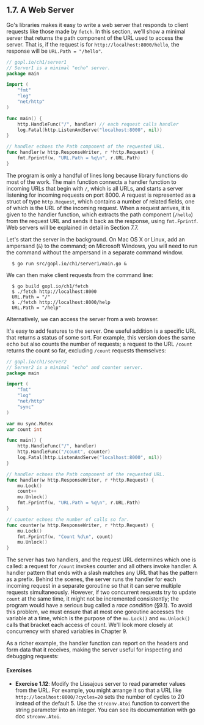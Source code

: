 ## 1.7. A Web Server

Go's libraries makes it easy to write a web server that responds to client requests like those made by `fetch`. In this section, we'll show a minimal server that returns the path component of the URL used to access the server. That is, if the request is for `http://localhost:8000/hello`, the response will be `URL.Path = "/hello"`.
```go
// gopl.io/ch1/server1
// Server1 is a minimal "echo" server.
package main

import (
	"fmt"
	"log"
	"net/http"
)

func main() {
	http.HandleFunc("/", handler) // each request calls handler
	log.Fatal(http.ListenAndServe("localhost:8000", nil))
}

// handler echoes the Path component of the requested URL.
func handler(w http.ResponseWriter, r *http.Request) {
	fmt.Fprintf(w, "URL.Path = %q\n", r.URL.Path)
}
```

The program is only a handful of lines long because library functions do most of the work. The main function connects a handler function to incoming URLs that begin with `/`, which is all URLs, and starts a server listening for incoming requests on port 8000. A request is represented as a struct of type `http.Request`, which contains a number of related fields, one of which is the URL of the incoming request. When a request arrives, it is given to the handler function, which extracts the path component (`/hello`) from the request URL and sends it back as the response, using `fmt.Fprintf`. Web servers will be explained in detail in Section 7.7.  

Let's start the server in the background. On Mac OS X or Linux, add an ampersand (`&`) to the command; on Microsoft Windows, you will need to run the command without the ampersand in a separate command window.  
```
  $ go run src/gopl.io/ch1/server1/main.go &
```

We can then make client requests from the command line:
```
  $ go build gopl.io/ch1/fetch
  $ ./fetch http://localhost:8000
  URL.Path = "/"
  $ ./fetch http://localhost:8000/help
  URL.Path = "/help"
```

Alternatively, we can access the server from a web browser.

It's easy to add features to the server. One useful addition is a specific URL that returns a status of some sort. For example, this version does the same echo but also counts the number of requests; a request to the URL `/count` returns the count so far, excluding `/count` requests themselves:
```go
// gopl.io/ch1/server2
// Server2 is a minimal "echo" and counter server.
package main

import (
	"fmt"
	"log"
	"net/http"
	"sync"
)

var mu sync.Mutex
var count int

func main() {
	http.HandleFunc("/", handler)
	http.HandleFunc("/count", counter)
	log.Fatal(http.ListenAndServe("localhost:8000", nil))
}

// handler echoes the Path component of the requested URL.
func handler(w http.ResponseWriter, r *http.Request) {
	mu.Lock()
	count++
	mu.Unlock()
	fmt.Fprintf(w, "URL.Path = %q\n", r.URL.Path)
}

// counter echoes the number of calls so far.
func counter(w http.ResponseWriter, r *http.Request) {
	mu.Lock()
	fmt.Fprintf(w, "Count %d\n", count)
	mu.Unlock()
}
```

The server has two handlers, and the request URL determines which one is called: a request for `/count` invokes counter and all others invoke handler. A handler pattern that ends with a slash matches any URL that has the pattern as a prefix. Behind the scenes, the server runs the handler for each incoming request in a separate goroutine so that it can serve multiple requests simultaneously. However, if two concurrent requests try to update `count` at the same time, it might not be incremented consistently; the program would have a serious bug called a *race condition* (§9.1). To avoid this problem, we must ensure that at most one goroutine accesses the variable at a time, which is the purpose of the `mu.Lock()` and `mu.Unlock()` calls that bracket each access of count. We'll look more closely at concurrency with shared variables in Chapter 9.

As a richer example, the handler function can report on the headers and form data that it receives, making the server useful for inspecting and debugging requests:


#### Exercises
- **Exercise 1.12**: Modify the Lissajous server to read parameter values from the URL. For example, you might arrange it so that a URL like `http://localhost:8000/?cycles=20` sets the number of cycles to 20 instead of the default 5. Use the `strconv.Atoi` function to convert the string parameter into an integer. You can see its documentation with go doc `strconv.Atoi`.
